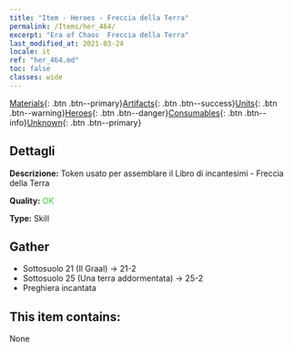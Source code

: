 ```yaml
---
title: "Item - Heroes - Freccia della Terra"
permalink: /Items/her_464/
excerpt: "Era of Chaos  Freccia della Terra"
last_modified_at: 2021-03-24
locale: it
ref: "her_464.md"
toc: false
classes: wide
---
```

 [Materials](/it/Items/){: .btn .btn--primary}[Artifacts](/it/Items/Artifacts/){: .btn .btn--success}[Units](/it/Items/Units/){: .btn .btn--warning}[Heroes](/it/Items/Heroes/){: .btn .btn--danger}[Consumables](/it/Items/Consumables/){: .btn .btn--info}[Unknown](/it/Items/Unknown/){: .btn .btn--primary}

## Dettagli
 **Descrizione:** Token usato per assemblare il Libro di incantesimi - Freccia della Terra

 **Quality:** <span style="color: #32CD32">OK</span>

 **Type:** Skill

## Gather

*    Sottosuolo 21 (Il Graal) -> 21-2 
*    Sottosuolo 25 (Una terra addormentata) -> 25-2 
*    Preghiera incantata 

## This item contains:

  None

